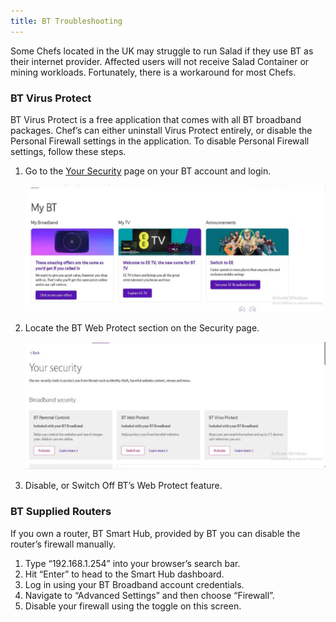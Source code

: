 ```yaml
---
title: BT Troubleshooting
---
```


Some Chefs located in the UK may struggle to run Salad if they use BT as their internet provider. Affected users will
not receive Salad Container or mining workloads. Fortunately, there is a workaround for most Chefs.

### BT Virus Protect

BT Virus Protect is a free application that comes with all BT broadband packages. Chef’s can either uninstall Virus
Protect entirely, or disable the Personal Firewall settings in the application. To disable Personal Firewall settings,
follow these steps.

1. Go to the [Your Security](https://my.bt.com/s/apps/appsmybt/#/packages?redirect=security) page on your BT account and
   login.

   ![](./content/images/Troubleshooting/PC-Configuration/BT-Troubleshooting-1.png)

2. Locate the BT Web Protect section on the Security page.

   ![](./content/images/Troubleshooting/PC-Configuration/BT-Troubleshooting-2.png)

3. Disable, or Switch Off BT’s Web Protect feature.

### **BT Supplied Routers**

If you own a router, BT Smart Hub, provided by BT you can disable the router’s firewall manually.

1. Type “192.168.1.254” into your browser’s search bar.
2. Hit “Enter” to head to the Smart Hub dashboard.
3. Log in using your BT Broadband account credentials.
4. Navigate to “Advanced Settings” and then choose “Firewall”.
5. Disable your firewall using the toggle on this screen.
